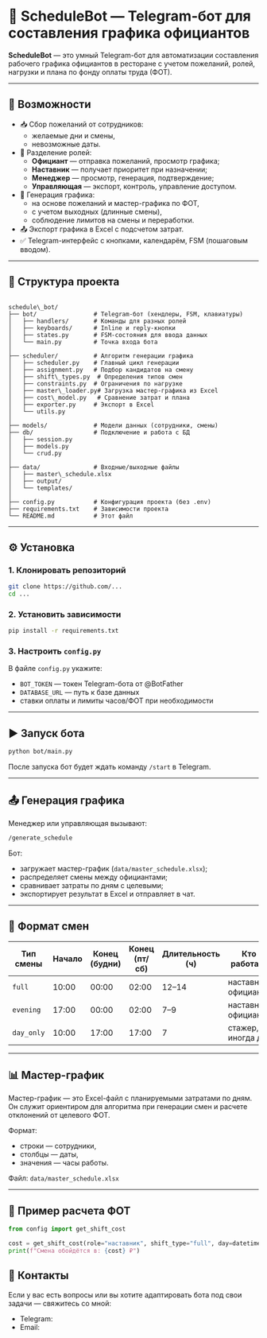 
# 🧾 ScheduleBot — Telegram-бот для составления графика официантов

**ScheduleBot** — это умный Telegram-бот для автоматизации составления рабочего графика официантов в ресторане с учетом пожеланий, ролей, нагрузки и плана по фонду оплаты труда (ФОТ).

---

## 🚀 Возможности

- 📥 Сбор пожеланий от сотрудников:
  - желаемые дни и смены,
  - невозможные даты.
- 👥 Разделение ролей:
  - **Официант** — отправка пожеланий, просмотр графика;
  - **Наставник** — получает приоритет при назначении;
  - **Менеджер** — просмотр, генерация, подтверждение;
  - **Управляющая** — экспорт, контроль, управление доступом.
- 🤖 Генерация графика:
  - на основе пожеланий и мастер-графика по ФОТ,
  - с учетом выходных (длинные смены),
  - соблюдение лимитов на смены и переработки.
- 📤 Экспорт графика в Excel с подсчетом затрат.
- ✅ Telegram-интерфейс с кнопками, календарём, FSM (пошаговым вводом).

---

## 📂 Структура проекта

```

schedule\_bot/
├── bot/                # Telegram-бот (хендлеры, FSM, клавиатуры)
│   ├── handlers/       # Команды для разных ролей
│   ├── keyboards/      # Inline и reply-кнопки
│   ├── states.py       # FSM-состояния для ввода данных
│   └── main.py         # Точка входа бота
│
├── scheduler/          # Алгоритм генерации графика
│   ├── scheduler.py    # Главный цикл генерации
│   ├── assignment.py   # Подбор кандидатов на смену
│   ├── shift\_types.py  # Определения типов смен
│   ├── constraints.py  # Ограничения по нагрузке
│   ├── master\_loader.py# Загрузка мастер-графика из Excel
│   ├── cost\_model.py   # Сравнение затрат и плана
│   ├── exporter.py     # Экспорт в Excel
│   └── utils.py
│
├── models/             # Модели данных (сотрудники, смены)
├── db/                 # Подключение и работа с БД
│   ├── session.py
│   ├── models.py
│   └── crud.py
│
├── data/               # Входные/выходные файлы
│   ├── master\_schedule.xlsx
│   ├── output/
│   └── templates/
│
├── config.py           # Конфигурация проекта (без .env)
├── requirements.txt    # Зависимости проекта
└── README.md           # Этот файл

````

---

## ⚙️ Установка

### 1. Клонировать репозиторий

```bash
git clone https://github.com/...
cd ...
````

### 2. Установить зависимости

```bash
pip install -r requirements.txt
```

### 3. Настроить `config.py`

В файле `config.py` укажите:

* `BOT_TOKEN` — токен Telegram-бота от @BotFather
* `DATABASE_URL` — путь к базе данных
* ставки оплаты и лимиты часов/ФОТ при необходимости

---

## ▶️ Запуск бота

```bash
python bot/main.py
```

После запуска бот будет ждать команду `/start` в Telegram.

---

## 📤 Генерация графика

Менеджер или управляющая вызывают:

```bash
/generate_schedule
```

Бот:

* загружает мастер-график (`data/master_schedule.xlsx`);
* распределяет смены между официантами;
* сравнивает затраты по дням с целевыми;
* экспортирует результат в Excel и отправляет в чат.

---

## 📌 Формат смен

| Тип смены  | Начало | Конец (будни) | Конец (пт/сб) | Длительность (ч) | Кто работает        |
| ---------- | ------ | ------------- | ------------- | ---------------- | ------------------- |
| `full`     | 10:00  | 00:00         | 02:00         | 12–14            | наставник, официант |
| `evening`  | 17:00  | 00:00         | 02:00         | 7–9              | наставник, официант |
| `day_only` | 10:00  | 17:00         | 17:00         | 7                | стажер, иногда др.  |

---

## 📊 Мастер-график

Мастер-график — это Excel-файл с планируемыми затратами по дням. Он служит ориентиром для алгоритма при генерации смен и расчете отклонений от целевого ФОТ.

Формат:

* строки — сотрудники,
* столбцы — даты,
* значения — часы работы.

Файл: `data/master_schedule.xlsx`

---

## 🧪 Пример расчета ФОТ

```python
from config import get_shift_cost

cost = get_shift_cost(role="наставник", shift_type="full", day=datetime.date(2025, 5, 4))
print(f"Смена обойдётся в: {cost} ₽")
```



## 📧 Контакты

Если у вас есть вопросы или вы хотите адаптировать бота под свои задачи — свяжитесь со мной:

* Telegram: 
* Email: 


